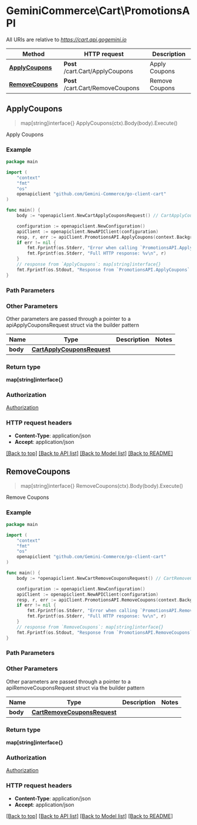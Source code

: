 # GeminiCommerce\Cart\PromotionsAPI

All URIs are relative to *https://cart.api.gogemini.io*

Method | HTTP request | Description
------------- | ------------- | -------------
[**ApplyCoupons**](PromotionsAPI.md#ApplyCoupons) | **Post** /cart.Cart/ApplyCoupons | Apply Coupons
[**RemoveCoupons**](PromotionsAPI.md#RemoveCoupons) | **Post** /cart.Cart/RemoveCoupons | Remove Coupons



## ApplyCoupons

> map[string]interface{} ApplyCoupons(ctx).Body(body).Execute()

Apply Coupons



### Example

```go
package main

import (
	"context"
	"fmt"
	"os"
	openapiclient "github.com/Gemini-Commerce/go-client-cart"
)

func main() {
	body := *openapiclient.NewCartApplyCouponsRequest() // CartApplyCouponsRequest | 

	configuration := openapiclient.NewConfiguration()
	apiClient := openapiclient.NewAPIClient(configuration)
	resp, r, err := apiClient.PromotionsAPI.ApplyCoupons(context.Background()).Body(body).Execute()
	if err != nil {
		fmt.Fprintf(os.Stderr, "Error when calling `PromotionsAPI.ApplyCoupons``: %v\n", err)
		fmt.Fprintf(os.Stderr, "Full HTTP response: %v\n", r)
	}
	// response from `ApplyCoupons`: map[string]interface{}
	fmt.Fprintf(os.Stdout, "Response from `PromotionsAPI.ApplyCoupons`: %v\n", resp)
}
```

### Path Parameters



### Other Parameters

Other parameters are passed through a pointer to a apiApplyCouponsRequest struct via the builder pattern


Name | Type | Description  | Notes
------------- | ------------- | ------------- | -------------
 **body** | [**CartApplyCouponsRequest**](CartApplyCouponsRequest.md) |  | 

### Return type

**map[string]interface{}**

### Authorization

[Authorization](../README.md#Authorization)

### HTTP request headers

- **Content-Type**: application/json
- **Accept**: application/json

[[Back to top]](#) [[Back to API list]](../README.md#documentation-for-api-endpoints)
[[Back to Model list]](../README.md#documentation-for-models)
[[Back to README]](../README.md)


## RemoveCoupons

> map[string]interface{} RemoveCoupons(ctx).Body(body).Execute()

Remove Coupons



### Example

```go
package main

import (
	"context"
	"fmt"
	"os"
	openapiclient "github.com/Gemini-Commerce/go-client-cart"
)

func main() {
	body := *openapiclient.NewCartRemoveCouponsRequest() // CartRemoveCouponsRequest | 

	configuration := openapiclient.NewConfiguration()
	apiClient := openapiclient.NewAPIClient(configuration)
	resp, r, err := apiClient.PromotionsAPI.RemoveCoupons(context.Background()).Body(body).Execute()
	if err != nil {
		fmt.Fprintf(os.Stderr, "Error when calling `PromotionsAPI.RemoveCoupons``: %v\n", err)
		fmt.Fprintf(os.Stderr, "Full HTTP response: %v\n", r)
	}
	// response from `RemoveCoupons`: map[string]interface{}
	fmt.Fprintf(os.Stdout, "Response from `PromotionsAPI.RemoveCoupons`: %v\n", resp)
}
```

### Path Parameters



### Other Parameters

Other parameters are passed through a pointer to a apiRemoveCouponsRequest struct via the builder pattern


Name | Type | Description  | Notes
------------- | ------------- | ------------- | -------------
 **body** | [**CartRemoveCouponsRequest**](CartRemoveCouponsRequest.md) |  | 

### Return type

**map[string]interface{}**

### Authorization

[Authorization](../README.md#Authorization)

### HTTP request headers

- **Content-Type**: application/json
- **Accept**: application/json

[[Back to top]](#) [[Back to API list]](../README.md#documentation-for-api-endpoints)
[[Back to Model list]](../README.md#documentation-for-models)
[[Back to README]](../README.md)

